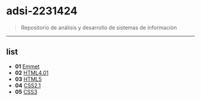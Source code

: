 # adsi-2231424
> Repositorio de análisis y desarrollo de sistemas de información  
---
## list

- **01** [Emmet](01-emmet/)
- **02** [HTML4.01](02-html4.01/)
- **03** [HTML5](03-html5/)
- **04** [CSS2.1](03-css2.1/)
- **05** [CSS3](05-css3/)  